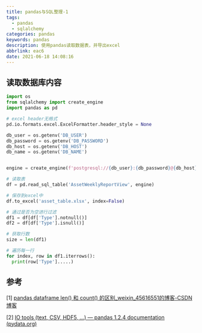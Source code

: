 ```yaml
---
title: pandas与SQL整理-1
tags:
  - pandas
  - sqlalchemy
categories: pandas
keywords: pandas
description: 使用pandas读取数据表，并导出excel
abbrlink: eac6
date: 2021-06-18 14:08:16
---
```




## 读取数据库内容

```python
import os
from sqlalchemy import create_engine
import pandas as pd

# excel header无格式
pd.io.formats.excel.ExcelFormatter.header_style = None

db_user = os.getenv('DB_USER')
db_password = os.getenv('DB_PASSWORD')
db_host = os.getenv('DB_HOST')
db_name = os.getenv('DB_NAME')


engine = create_engine(f'postgresql://{db_user}:{db_password}@{db_host}:5432/{db_name}')

# 读取表
df = pd.read_sql_table('AssetWeeklyReportView', engine)

# 保存到excel中
df.to_excel('asset_table.xlsx', index=False)

# 通过是否为空进行过滤
df1 = df[df['Type'].notnull()]
df2 = df[df['Type'].isnull()]

# 获取行数
size = len(df1)

# 遍历每一行
for index, row in df1.iterrows():
  print(row['Type'].....)
```





## 参考

[1] [pandas dataframe len() 和 count() 的区别_weixin_45616551的博客-CSDN博客](https://blog.csdn.net/weixin_45616551/article/details/103469386)

[2] [IO tools (text, CSV, HDF5, …) — pandas 1.2.4 documentation (pydata.org)](https://pandas.pydata.org/pandas-docs/stable/user_guide/io.html#sql-queries)


